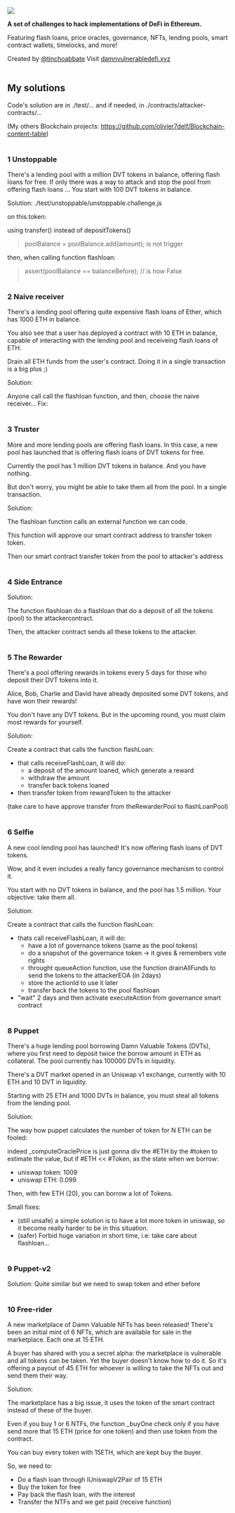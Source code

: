 ![](cover.png)

**A set of challenges to hack implementations of DeFi in Ethereum.**

Featuring flash loans, price oracles, governance, NFTs, lending pools, smart contract wallets, timelocks, and more!

Created by [@tinchoabbate](https://twitter.com/tinchoabbate)
Visit [damnvulnerabledefi.xyz](https://damnvulnerabledefi.xyz)
<br/><br/>

## My solutions

Code's solution are in ./test/... and if needed, in ./contracts/attacker-contracts/...

(My others Blockchain projects: https://github.com/olivier7delf/Blockchain-content-table)
<br/><br/>

### 1 Unstoppable 

There's a lending pool with a million DVT tokens in balance, offering flash loans for free.
If only there was a way to attack and stop the pool from offering flash loans ...
You start with 100 DVT tokens in balance.

Solution: ./test/unstoppable/unstoppable.challenge.js

on this.token:

using transfer() instead of depositTokens() 

> poolBalance = poolBalance.add(amount); is not trigger

then, when calling function flashloan:

> assert(poolBalance == balanceBefore); // is now False
<br/><br/>

### 2 Naive receiver

There's a lending pool offering quite expensive flash loans of Ether, which has 1000 ETH in balance.

You also see that a user has deployed a contract with 10 ETH in balance, capable of interacting with the lending pool and receiveing flash loans of ETH.

Drain all ETH funds from the user's contract. Doing it in a single transaction is a big plus ;)

Solution:

Anyone call call the flashloan function, and then, choose the naive receiver...
Fix: 
<br/><br/>

### 3 Truster

More and more lending pools are offering flash loans. In this case, a new pool has launched that is offering flash loans of DVT tokens for free.

Currently the pool has 1 million DVT tokens in balance. And you have nothing.

But don't worry, you might be able to take them all from the pool. In a single transaction.

Solution:

The flashloan function calls an external function we can code.

This function will approve our smart contract address to transfer token token.

Then our smart contract transfer token from the pool to attacker's address
<br/><br/>

### 4 Side Entrance


Solution:

The function flashloan do a flashloan that do a deposit of all the tokens (pool) to the attackercontract.

Then, the attacker contract sends all these tokens to the attacker.
<br/><br/>

### 5 The Rewarder

There's a pool offering rewards in tokens every 5 days for those who deposit their DVT tokens into it.

Alice, Bob, Charlie and David have already deposited some DVT tokens, and have won their rewards!

You don't have any DVT tokens. But in the upcoming round, you must claim most rewards for yourself.

Solution:

Create a contract that calls the function flashLoan:
- that calls receiveFlashLoan, it will do:
  - a deposit of the amount loaned, which generate a reward 
  - withdraw the amount
  - transfer back tokens loaned
- then transfer token from rewardToken to the attacker

(take care to have approve transfer from theRewarderPool to flashLoanPool)
<br/><br/>

### 6 Selfie

A new cool lending pool has launched! It's now offering flash loans of DVT tokens.

Wow, and it even includes a really fancy governance mechanism to control it.

You start with no DVT tokens in balance, and the pool has 1.5 million. Your objective: take them all.

Solution:

Create a contract that calls the function flashLoan:
- thats call receiveFlashLoan, it will do:
  - have a lot of governance tokens (same as the pool tokens) 
  - do a snapshot of the governance token -> it gives & remembers vote rights 
  - throught queueAction function, use the function drainAllFunds to send the tokens to the attackerEOA (in 2days)
  - store the actionId to use it later
  - transfer back the tokens to the pool flashloan
- "wait" 2 days and then activate executeAction from governance smart contract
<br/><br/>

### 8 Puppet

There's a huge lending pool borrowing Damn Valuable Tokens (DVTs), where you first need to deposit twice the borrow amount in ETH as collateral. The pool currently has 100000 DVTs in liquidity.

There's a DVT market opened in an Uniswap v1 exchange, currently with 10 ETH and 10 DVT in liquidity.

Starting with 25 ETH and 1000 DVTs in balance, you must steal all tokens from the lending pool.

Solution:

The way how puppet calculates the number of token for N ETH can be fooled:

indeed _computeOraclePrice is just gonna div the #ETH by the #token to estimate the value, but if #ETH << #Token, as the state when we borrow:

- uniswap token: 1009 
- uniswap ETH: 0.099

Then, with few ETH (20), you can borrow a lot of Tokens.


Small fixes: 
- (still unsafe) a simple solution is to have a lot more token in uniswap, so it become really harder to be in this situation.
- (safer) Forbid huge variation in short time, i.e: take care about flashloan...
<br/><br/>

### 9 Puppet-v2

Solution: Quite similar but we need to swap token and ether before
<br/><br/>

### 10 Free-rider

A new marketplace of Damn Valuable NFTs has been released! There's been an initial mint of 6 NFTs, which are available for sale in the marketplace. Each one at 15 ETH.

A buyer has shared with you a secret alpha: the marketplace is vulnerable and all tokens can be taken. Yet the buyer doesn't know how to do it. So it's offering a payout of 45 ETH for whoever is willing to take the NFTs out and send them their way.

Solution:

The marketplace has a big issue, it uses the token of the smart contract instead of these of the buyer.

Even if you buy 1 or 6 NTFs, the function _buyOne check only if you have send more that 15 ETH (price for one token) and then use token from the contract.

You can buy every token with 15ETH, which are kept buy the buyer. 

So, we need to:
- Do a flash loan through IUniswapV2Pair of 15 ETH
- Buy the token for free
- Pay back the flash loan, with the interest
- Transfer the NTFs and we get paid (receive function)
<br/><br/>
